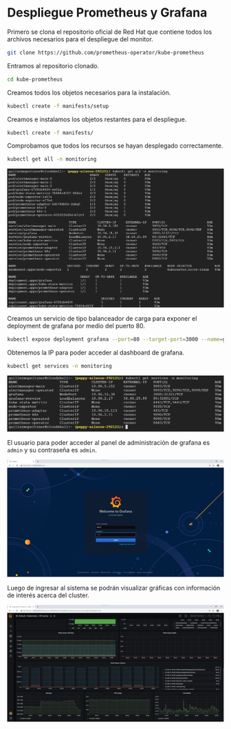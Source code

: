 # Despliegue Prometheus y Grafana

Primero se clona el repositorio oficial de Red Hat que contiene todos los archivos necesarios para el despliegue del monitor.

```bash
git clone https://github.com/prometheus-operator/kube-prometheus
```

Entramos al repositorio clonado.

```bash
cd kube-prometheus
```

Creamos todos los objetos necesarios para la instalación.

```bash
kubectl create -f manifests/setup
```

Creamos e instalamos los objetos restantes para el despliegue.

```bash
kubectl create -f manifests/
```

Comprobamos que todos los recursos se hayan desplegado correctamente.

```bash
kubectl get all -n monitoring
```

<img src="images\screen1.png" alt="screen1" style="zoom:50%;" />

Creamos un servicio de tipo balanceador de carga para exponer el deployment de grafana por medio del puerto 80.

```bash
kubectl expose deployment grafana --port=80 --target-port=3000 --name=grafana-service --type=LoadBalancer -n monitoring
```

Obtenemos la IP para poder acceder al dashboard de grafana.

```bash
kubectl get services -n monitoring
```

<img src="images\screen2.png" style="zoom:75%;" />

El usuario para poder acceder al panel de administración de grafana es `admin` y su contraseña es `admin`.

<img src="images\screen3.png" style="zoom:75%;" />

Luego de ingresar al sistema se podrán visualizar gráficas con información de interés acerca del cluster.

<img src="images\screen4.png" alt="screen4" style="zoom:75%;" />

